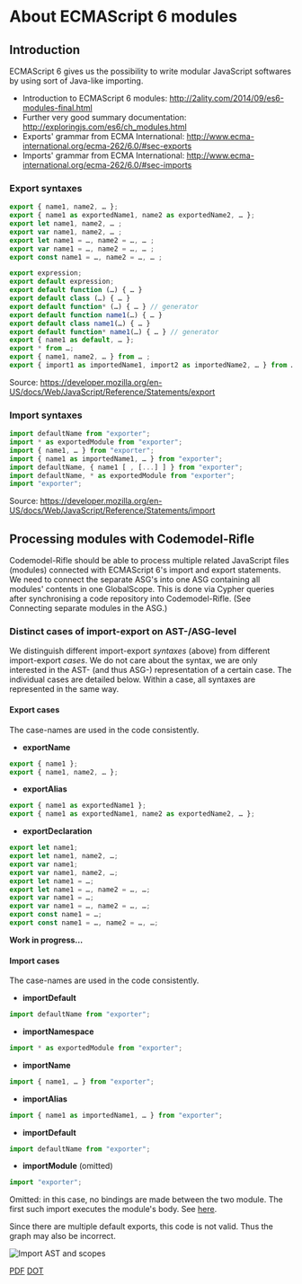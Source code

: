 # About ECMAScript 6 modules

## Introduction

ECMAScript 6 gives us the possibility to write modular JavaScript softwares by using sort of Java-like importing.

* Introduction to ECMAScript 6 modules: <http://2ality.com/2014/09/es6-modules-final.html>
* Further very good summary documentation: <http://exploringjs.com/es6/ch_modules.html>
* Exports' grammar from ECMA International: <http://www.ecma-international.org/ecma-262/6.0/#sec-exports>
* Imports' grammar from ECMA International: <http://www.ecma-international.org/ecma-262/6.0/#sec-imports>

### Export syntaxes

```JavaScript
export { name1, name2, … };
export { name1 as exportedName1, name2 as exportedName2, … };
export let name1, name2, … ;
export var name1, name2, … ;
export let name1 = …, name2 = …, … ;
export var name1 = …, name2 = …, … ;
export const name1 = …, name2 = …, … ;

export expression;
export default expression;
export default function (…) { … }
export default class (…) { … }
export default function* (…) { … } // generator
export default function name1(…) { … }
export default class name1(…) { … }
export default function* name1(…) { … } // generator
export { name1 as default, … };
export * from …;
export { name1, name2, … } from … ;
export { import1 as importedName1, import2 as importedName2, … } from …;
```

Source: <https://developer.mozilla.org/en-US/docs/Web/JavaScript/Reference/Statements/export>

### Import syntaxes

```JavaScript
import defaultName from "exporter";
import * as exportedModule from "exporter";
import { name1, … } from "exporter";
import { name1 as importedName1, … } from "exporter";
import defaultName, { name1 [ , [...] ] } from "exporter";
import defaultName, * as exportedModule from "exporter";
import "exporter";
```

Source: <https://developer.mozilla.org/en-US/docs/Web/JavaScript/Reference/Statements/import>

## Processing modules with Codemodel-Rifle

Codemodel-Rifle should be able to process multiple related JavaScript files (modules) connected with ECMAScript 6's import and export statements. We need to connect the separate ASG's into one ASG containing all modules' contents in one GlobalScope. This is done via Cypher queries after synchronising a code repository into Codemodel-Rifle. (See Connecting separate modules in the ASG.)

### Distinct cases of import-export on AST-/ASG-level

We distinguish different import-export *syntaxes* (above) from different import-export *cases*. We do not care about the syntax, we are only interested in the AST- (and thus ASG-) representation of a certain case. The individual cases are detailed below. Within a case, all syntaxes are represented in the same way.

#### Export cases

The case-names are used in the code consistently.

* **exportName**
```JavaScript
export { name1 };
export { name1, name2, … };
```

* **exportAlias**
```JavaScript
export { name1 as exportedName1 };
export { name1 as exportedName1, name2 as exportedName2, … };
```

* **exportDeclaration**
```JavaScript
export let name1;
export let name1, name2, …;
export var name1;
export var name1, name2, …;
export let name1 = …;
export let name1 = …, name2 = …, …;
export var name1 = …;
export var name1 = …, name2 = …, …;
export const name1 = …;
export const name1 = …, name2 = …, …;
```

**Work in progress…**

#### Import cases

The case-names are used in the code consistently.

* **importDefault**
```JavaScript
import defaultName from "exporter";
```

* **importNamespace**
```JavaScript
import * as exportedModule from "exporter";
```

* **importName**
```JavaScript
import { name1, … } from "exporter";
```

* **importAlias**
```JavaScript
import { name1 as importedName1, … } from "exporter";
```

* **importDefault**
```JavaScript
import defaultName from "exporter";
```

* **importModule** (omitted)

```JavaScript
import "exporter";
```

Omitted: in this case, no bindings are made between the two module. The first such import executes the module's body. See [here](http://exploringjs.com/es6/ch_modules.html#_importing-styles).

Since there are multiple default exports, this code is not valid. Thus the graph may also be incorrect.

![Import AST and scopes](https://github.com/steindani/codemodel-rifle/wiki/img/export.dot.png)

[PDF](https://github.com/steindani/codemodel-rifle/wiki/img/export.dot.pdf) 
[DOT](https://github.com/steindani/codemodel-rifle/wiki/img/export.dot)

